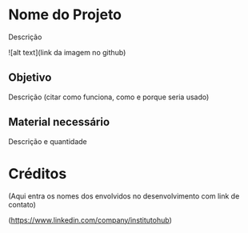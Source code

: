 # Nome do Projeto

Descrição

![alt text](link da imagem no github)


## Objetivo

Descrição (citar como funciona, como e porque seria usado)


## Material necessário

Descrição e quantidade



# Créditos

(Aqui entra os nomes dos envolvidos no desenvolvimento com link de contato)

<Nome> (https://www.linkedin.com/company/institutohub)
